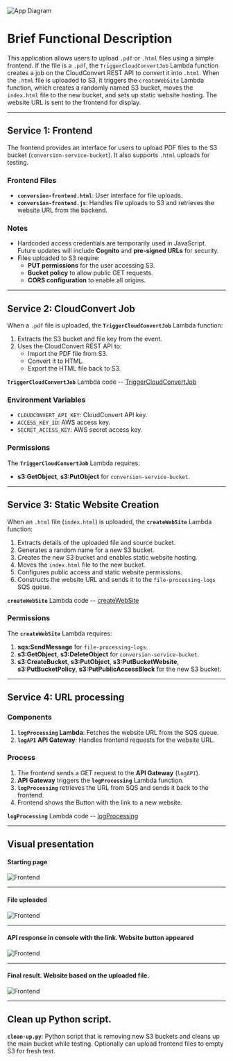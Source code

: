 ![App Diagram](images/diagram.png)

# Brief Functional Description
This application allows users to upload `.pdf` or `.html` files using a simple frontend. If the file is a `.pdf`, the `TriggerCloudConvertJob` Lambda function creates a job on the CloudConvert REST API to convert it into `.html`. When the `.html` file is uploaded to S3, it triggers the `createWebSite` Lambda function, which creates a randomly named S3 bucket, moves the `index.html` file to the new bucket, and sets up static website hosting. The website URL is sent to the frontend for display.



---

## Service 1: Frontend

The frontend provides an interface for users to upload PDF files to the S3 bucket (`conversion-service-bucket`). It also supports `.html` uploads for testing.

### Frontend Files
- **`conversion-frontend.html`**: User interface for file uploads.
- **`conversion-frontend.js`**: Handles file uploads to S3 and retrieves the website URL from the backend.

### Notes
- Hardcoded access credentials are temporarily used in JavaScript. Future updates will include **Cognito** and **pre-signed URLs** for security.
- Files uploaded to S3 require:
  - **PUT permissions** for the user accessing S3.
  - **Bucket policy** to allow public GET requests.
  - **CORS configuration** to enable all origins.

---

## Service 2: CloudConvert Job

When a `.pdf` file is uploaded, the **`TriggerCloudConvertJob`** Lambda function:
1. Extracts the S3 bucket and file key from the event.
2. Uses the CloudConvert REST API to:
   - Import the PDF file from S3.
   - Convert it to HTML.
   - Export the HTML file back to S3.

**`TriggerCloudConvertJob`** Lambda code -- [TriggerCloudConvertJob](backend/TriggerCloudConvertJob.py)

### Environment Variables
- `CLOUDCONVERT_API_KEY`: CloudConvert API key.
- `ACCESS_KEY_ID`: AWS access key.
- `SECRET_ACCESS_KEY`: AWS secret access key.

### Permissions
The **`TriggerCloudConvertJob`** Lambda requires:
- **s3:GetObject**, **s3:PutObject** for `conversion-service-bucket`.

---

## Service 3: Static Website Creation

When an `.html` file (`index.html`) is uploaded, the **`createWebSite`** Lambda function:
1. Extracts details of the uploaded file and source bucket.
2. Generates a random name for a new S3 bucket.
3. Creates the new S3 bucket and enables static website hosting.
4. Moves the `index.html` file to the new bucket.
5. Configures public access and static website permissions.
6. Constructs the website URL and sends it to the `file-processing-logs` SQS queue.

**`createWebSite`** Lambda code -- [createWebSite](backend/createWebSite.py)

### Permissions
The **`createWebSite`** Lambda requires:
1. **sqs:SendMessage** for `file-processing-logs`.
2. **s3:GetObject**, **s3:DeleteObject** for `conversion-service-bucket`.
3. **s3:CreateBucket**, **s3:PutObject**, **s3:PutBucketWebsite**, **s3:PutBucketPolicy**, **s3:PutPublicAccessBlock** for the new S3 bucket.

---

## Service 4: URL processing

### Components
1. **`logProcessing` Lambda**: Fetches the website URL from the SQS queue.
2. **`logAPI` API Gateway**: Handles frontend requests for the website URL.

### Process
1. The frontend sends a GET request to the **API Gateway** (`logAPI`).
2. **API Gateway** triggers the **`logProcessing`** Lambda function.
3. **`logProcessing`** retrieves the URL from SQS and sends it back to the frontend.
4. Frontend shows the Button with the link to a new website.

**`logProcessing`** Lambda code -- [logProcessing](backend/logProcessing.py)

---

## Visual presentation
#### Starting page
![Frontend](images/frontend-1.png)

---

#### File uploaded
![Frontend](images/frontend-2.png)

---

#### API response in console with the link. Website button appeared
![Frontend](images/frontend-3.png)

---

#### Final result. Website based on the uploaded file.
![Frontend](images/frontend.png)

---

## Clean up Python script.

**`clean-up.py`**: Python script that is removing new S3 buckets and cleans up the main bucket while testing. Optionally can upload frontend files to empty S3 for fresh test.



